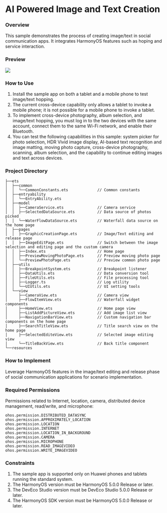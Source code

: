 # AI Powered Image and Text Creation
### Overview
This sample demonstrates the process of creating image/text in social communication apps. It integrates HarmonyOS features such as hoping and service interaction.
### Preview
![](./screenshots/screen.en.gif)
### How to Use
1. Install the sample app on both a tablet and a mobile phone to test image/text hopping.
2. The current cross-device capability only allows a tablet to invoke a mobile phone; it is not possible for a mobile phone to invoke a tablet.
3. To implement cross-device photography, album selection, and image/text hopping, you must log in to the two devices with the same account, connect them to the same Wi-Fi network, and enable their Bluetooth.
4. You can test the following capabilities in this sample: system picker for photo selection, HDR Vivid image display, AI-based text recognition and image matting, moving photo capture, cross-device photography, scanning, album selection, and the capability to continue editing images and text across devices.
### Project Directory
```
├──ets
│  ├──common
│  │  └──CommonConstants.ets             // Common constants
│  ├──entryability
│  │  └──EntryAbility.ets
│  ├──model
│  │  ├──CameraService.ets               // Camera service
│  │  ├──SelectedDataSource.ets          // Data source of photos picked
│  │  └──WaterFlowDataSource.ets         // Waterfall data source on the home page
│  ├──pages
│  │  ├──GraphicCreationPage.ets         // Image/Text editing and release page
│  │  ├──ImageEditPage.ets               // Switch between the image selection and editing page and the custom camera
│  │  ├──Index.ets                       // Home page
│  │  ├──PreviewMovingPhotoPage.ets      // Preview moving photo page
│  │  └──PreviewPhotoPage.ets            // Preview common photo page
│  ├──utils
│  │  ├──BreakpointSystem.ets            // Breakpoint listener
│  │  ├──DataUtils.ets                   // Data conversion tool
│  │  ├──FileUtils.ets                   // File processing tool
│  │  ├──Logger.ts                       // Log utility
│  │  └──UIUtils.ets                     // UI setting tools
│  └──view
│     ├──CameraView.ets                  // Camera view
│     ├──FlowItemView.ets                // Waterfall widget components
│     ├──HomeView.ets                    // Home page view
│     ├──ListAddPictureView.ets          // Add image list view
│     ├──NavigationBarView.ets           // Custom navigation bar components on the home page
│     ├──SearchTitleView.ets             // Title search view on the home page
│     ├──SelectedEditeView.ets           // Selected image editing view
│     └──TitleBackView.ets               // Back title component
└──resources
```
### How to Implement
Leverage HarmonyOS features in the image/text editing and release phase of social communication applications for scenario implementation.
### Required Permissions
Permissions related to Internet, location, camera, distributed device management, read/write, and microphone:
```
ohos.permission.DISTRIBUTED_DATASYNC
ohos.permission.APPROXIMATELY_LOCATION
ohos.permission.LOCATION
ohos.permission.INTERNET
ohos.permission.LOCATION_IN_BACKGROUND
ohos.permission.CAMERA
ohos.permission.MICROPHONE
ohos.permission.READ_IMAGEVIDEO
ohos.permission.WRITE_IMAGEVIDEO
```
### Constraints
1. The sample app is supported only on Huawei phones and tablets running the standard system.
2. The HarmonyOS version must be HarmonyOS 5.0.0 Release or later.
3. The DevEco Studio version must be DevEco Studio 5.0.0 Release or later.
4. The HarmonyOS SDK version must be HarmonyOS 5.0.0 Release or later.